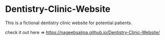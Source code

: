 # Dentistry-Clinic-Website
This is a fictional dentistry clinic website for potential patients.

check it out here => https://nageebsalma.github.io/Dentistry-Clinic-Website/
